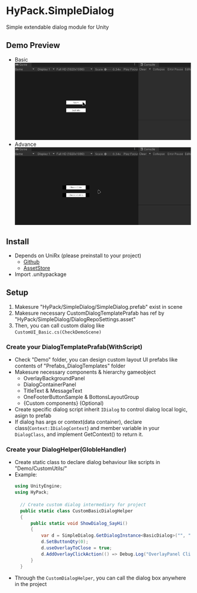# HyPack.SimpleDialog
 Simple extendable dialog module for Unity

## Demo Preview
- Basic![DemoPreview_Basic](./DemoPreviewShots/DemoPreview_Basic.gif)
- Advance![DemoPreview_Advance](./DemoPreviewShots/DemoPreview_Advance.gif)

## Install
- Depends on UniRx (please preinstall to your project)
  - [Github](https://github.com/neuecc/UniRx)
  - [AssetStore](https://assetstore.unity.com/packages/tools/integration/unirx-reactive-extensions-for-unity-17276) 
-  Import .unitypackage

## Setup 
1. Makesure "HyPack/SimpleDialog/SimpleDialog.prefab" exist in scene
2. Makesure necessary CustomDialogTemplatePrafab has ref by "HyPack/SimpleDialog/DialogRepoSettings.asset"
3. Then, you can call custom dialog like `CustomUI_Basic.cs(CheckDemoScene)`

### Create your DialogTemplatePrafab(WithScript)
- Check "Demo" folder, you can design custom layout UI prefabs like contents of "Prefabs_DialogTemplates" folder
- Makesure necessary components & hierarchy gameobject
  - OverlayBackgroundPanel
  - DialogContainerPanel
  - TitleText & MessageText
  - OneFooterButtonSample & BottonsLayoutGroup
  - {Custom components} (Optional)
- Create specific dialog script inherit `IDialog` to control dialog local logic, asign to prefab
- If dialog has args or context(data container), declare class(`Context:IDialogContext`) and member variable in your `DialogClass`, and implement GetContext() to return it.

### Create your DialogHelper(GlobleHandler)
- Create static class to declare dialog behaviour like scripts in "Demo/CustomUtils/"
- Example:
  ``` C#
  using UnityEngine;
  using HyPack;

    // Create custom dialog intermediary for project
    public static class CustomBasicDialogHelper
    {
        public static void ShowDialog_SayHi()
        {
            var d = SimpleDialog.GetDialogInstance<BasicDialog>("", "Hi");
            d.SetButtonQty(0);
            d.useOverlayToClose = true;
            d.AddOverlayClickAction(() => Debug.Log("OverlayPanel Clicked!"));
        }
    }
  ```
- Through the `CustomDialogHelper`, you can call the dialog box anywhere in the project
